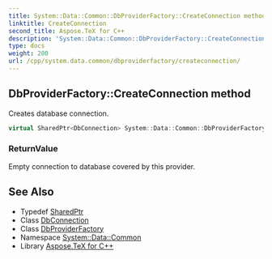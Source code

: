 ```yaml
---
title: System::Data::Common::DbProviderFactory::CreateConnection method
linktitle: CreateConnection
second_title: Aspose.TeX for C++
description: 'System::Data::Common::DbProviderFactory::CreateConnection method. Creates database connection in C++.'
type: docs
weight: 200
url: /cpp/system.data.common/dbproviderfactory/createconnection/
---
```

## DbProviderFactory::CreateConnection method


Creates database connection.

```cpp
virtual SharedPtr<DbConnection> System::Data::Common::DbProviderFactory::CreateConnection()=0
```


### ReturnValue

Empty connection to database covered by this provider.

## See Also

* Typedef [SharedPtr](../../../system/sharedptr/)
* Class [DbConnection](../../dbconnection/)
* Class [DbProviderFactory](../)
* Namespace [System::Data::Common](../../)
* Library [Aspose.TeX for C++](../../../)
